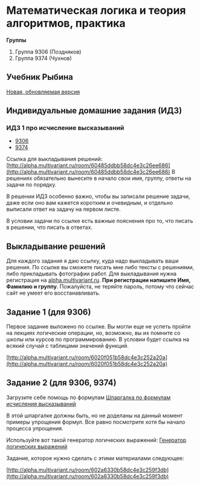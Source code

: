 # Математическая логика и теория алгоритмов, практика

**Группы**
1. Группа 9306 (Поздняков)
1. Группа 9374 (Чухнов)

## Учебник Рыбина

[Новая, обновляемая версия](https://yadi.sk/i/paiCA3hgmTg-fw)

## Индивидуальные домашние задания (ИДЗ)

### ИДЗ 1 про исчисление высказываний
* [9306](bool_9306.pdf)
* [9374](bool_9374.pdf)

Ссылка для выкладывания решений: [http://alpha.multivariant.ru/room/60485ddbb58dc4e3c26ee686](http://alpha.multivariant.ru/room/60485ddbb58dc4e3c26ee686)
В решениях обязательно вынесите в начало свои имя, группу,
ответы на задачи по порядку.

В решении ИДЗ особенно важно, чтобы вы записали решение задачи, даже если оно вам кажется коротким и очевидным, и отдельно выписали ответ на задачу на первом листе.

В условии задачи по ссылке есть важные пояснения про то, что писать в решении, что писать в ответах.

## Выкладывание решений
Для каждого задания я даю ссылку, куда надо выкладывать
ваши решения. По ссылке вы сможете писать мне либо
тексты с решениями, либо прикладывать фотографии работ.
Для выкладывания нужна регистрация на 
[alpha.multivariant.ru](http://alpha.multivariant.ru).
**При регистрации напишите Имя, Фамилию и группу**.
Пожалуйста, не теряйте пароль, потому что сейчас
сайт не умеет его восстанавливать.

## Задание 1 (для 9306)

Первое задание выложено по ссылке. Вы могли еще не успеть пройти на лекциях логические операции, но, возможно, вы их помните со школы или курсов по программированию. В условии будет ссылка на всякий случай с таблицами значений функций.

[http://alpha.multivariant.ru/room/6020f051b58dc4e3c252a20a](http://alpha.multivariant.ru/room/6020f051b58dc4e3c252a20a)

## Задание 2 (для 9306, 9374)

Загрузите себе помощь по формулам
[Шпаргалка по формулам исчисления высказываний](cheet-sheet.pdf)

В этой шпаргалке должны быть, но не доделаны на данный момент
примеры упрощения формул. Все равно посмотрите хотя бы начало процесса упрощения.

Используйте вот такой генератор логических выражений:
[Генератор логических выражений](online-tasks/simplify_expressions.html)

Задание, которое нужно сделать с этими материалами следующее:

[http://alpha.multivariant.ru/room/602a6330b58dc4e3c259f3db](http://alpha.multivariant.ru/room/602a6330b58dc4e3c259f3db)

